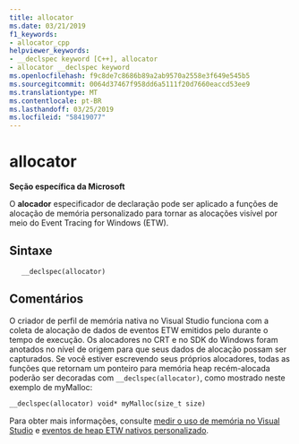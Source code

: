 ```yaml
---
title: allocator
ms.date: 03/21/2019
f1_keywords:
- allocator_cpp
helpviewer_keywords:
- __declspec keyword [C++], allocator
- allocator __declspec keyword
ms.openlocfilehash: f9c8de7c8686b89a2ab9570a2558e3f649e545b5
ms.sourcegitcommit: 0064d37467f958dd6a5111f20d7660eaccd53ee9
ms.translationtype: MT
ms.contentlocale: pt-BR
ms.lasthandoff: 03/25/2019
ms.locfileid: "58419077"
---
```

# <a name="allocator"></a>allocator

**Seção específica da Microsoft**

O **alocador** especificador de declaração pode ser aplicado a funções de alocação de memória personalizado para tornar as alocações visível por meio do Event Tracing for Windows (ETW).

## <a name="syntax"></a>Sintaxe

```
   __declspec(allocator) 
```

## <a name="remarks"></a>Comentários

O criador de perfil de memória nativa no Visual Studio funciona com a coleta de alocação de dados de eventos ETW emitidos pelo durante o tempo de execução. Os alocadores no CRT e no SDK do Windows foram anotados no nível de origem para que seus dados de alocação possam ser capturados. Se você estiver escrevendo seus próprios alocadores, todas as funções que retornam um ponteiro para memória heap recém-alocada poderão ser decoradas com `__declspec(allocator)`, como mostrado neste exemplo de myMalloc:

```cpp
__declspec(allocator) void* myMalloc(size_t size)
```

Para obter mais informações, consulte [medir o uso de memória no Visual Studio](/visualstudio/profiling/memory-usage) e [eventos de heap ETW nativos personalizado](/visualstudio/profiling/custom-native-etw-heap-events).